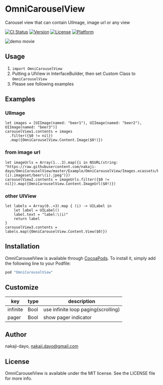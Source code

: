 # OmniCarouselView

Carousel view that can contain UIImage, image url or any view

[![CI Status](http://img.shields.io/travis/nakaji-dayo/OmniCarouselView.svg?style=flat)](https://travis-ci.org/nakaji-dayo/OmniCarouselView)
[![Version](https://img.shields.io/cocoapods/v/OmniCarouselView.svg?style=flat)](http://cocoapods.org/pods/OmniCarouselView)
[![License](https://img.shields.io/cocoapods/l/OmniCarouselView.svg?style=flat)](http://cocoapods.org/pods/OmniCarouselView)
[![Platform](https://img.shields.io/cocoapods/p/OmniCarouselView.svg?style=flat)](http://cocoapods.org/pods/OmniCarouselView)

![demo movie](https://raw.githubusercontent.com/nakaji-dayo/OmniCarouselView/master/doc/OmniCarouselView.gif)

## Usage
1. `import OmniCarouselView`
2. Putting a UIView in InterfaceBuilder, then set Custom Class to `OmniCarouselView`
3. Please see following examples

## Examples
### UIImage
```
let images = [UIImage(named: "beer1"), UIImage(named: "beer2"), UIImage(named: "beer3")]
carouselView1.contents = images
  .filter({$0 != nil})
  .map({OmniCarouselView.Content.Image($0!)})
```
### from image url
```
let imageUrls = Array(1...3).map({i in NSURL(string: "https://raw.githubusercontent.com/nakaji-dayo/OmniCarouselView/master/Example/OmniCarouselView/Images.xcassets/beer\(i).imageset/beer\(i).jpeg")})
carouselView2.contents = imageUrls.filter({$0 != nil}).map({OmniCarouselView.Content.ImageUrl($0!)})
```
### other UIView
```
let labels = Array(0..<3).map { (i) -> UILabel in
    let label = UILabel()
    label.text = "label:\(i)"
    return label
}
carouselView3.contents = labels.map({OmniCarouselView.Content.View($0)})
```

## Installation

OmniCarouselView is available through [CocoaPods](http://cocoapods.org). To install
it, simply add the following line to your Podfile:

```ruby
pod "OmniCarouselView"
```

## Customize

| key | type | description |
|----|----|----|
| infinite | Bool | use infinite loop paging(scrolling) |
| pager | Bool | show pager indicator |

## Author

nakaji-dayo, nakaji.dayo@gmail.com

## License

OmniCarouselView is available under the MIT license. See the LICENSE file for more info.

